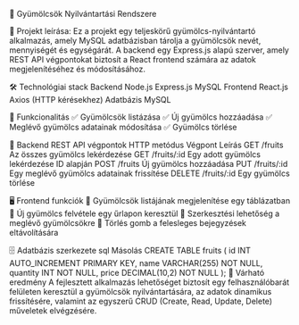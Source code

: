 🍎 Gyümölcsök Nyilvántartási Rendszere

📌 Projekt leírása:
Ez a projekt egy teljeskörű gyümölcs-nyilvántartó alkalmazás, amely MySQL adatbázisban tárolja a gyümölcsök nevét, mennyiségét és egységárát.
A backend egy Express.js alapú szerver, amely REST API végpontokat biztosít a React frontend számára az adatok megjelenítéséhez és módosításához.

🛠 Technológiai stack
Backend
Node.js
Express.js
MySQL
Frontend
React.js
Axios (HTTP kérésekhez)
Adatbázis
MySQL

🚀 Funkcionalitás
✅ Gyümölcsök listázása
✅ Új gyümölcs hozzáadása
✅ Meglévő gyümölcs adatainak módosítása
✅ Gyümölcs törlése

📡 Backend REST API végpontok
HTTP metódus	Végpont	Leírás
GET	/fruits	Az összes gyümölcs lekérdezése
GET	/fruits/:id	Egy adott gyümölcs lekérdezése ID alapján
POST	/fruits	Új gyümölcs hozzáadása
PUT	/fruits/:id	Egy meglévő gyümölcs adatainak frissítése
DELETE	/fruits/:id	Egy gyümölcs törlése

🖥️ Frontend funkciók
🔹 Gyümölcsök listájának megjelenítése egy táblázatban
🔹 Új gyümölcs felvétele egy űrlapon keresztül
🔹 Szerkesztési lehetőség a meglévő gyümölcsökre
🔹 Törlés gomb a felesleges bejegyzések eltávolítására

🗄️ Adatbázis szerkezete
sql
Másolás
CREATE TABLE fruits (
    id INT AUTO_INCREMENT PRIMARY KEY,
    name VARCHAR(255) NOT NULL,
    quantity INT NOT NULL,
    price DECIMAL(10,2) NOT NULL
);
🎯 Várható eredmény
A fejlesztett alkalmazás lehetőséget biztosít egy felhasználóbarát felületen keresztül a gyümölcsök nyilvántartására, az adatok dinamikus frissítésére, valamint az egyszerű CRUD (Create, Read, Update, Delete) műveletek elvégzésére.

